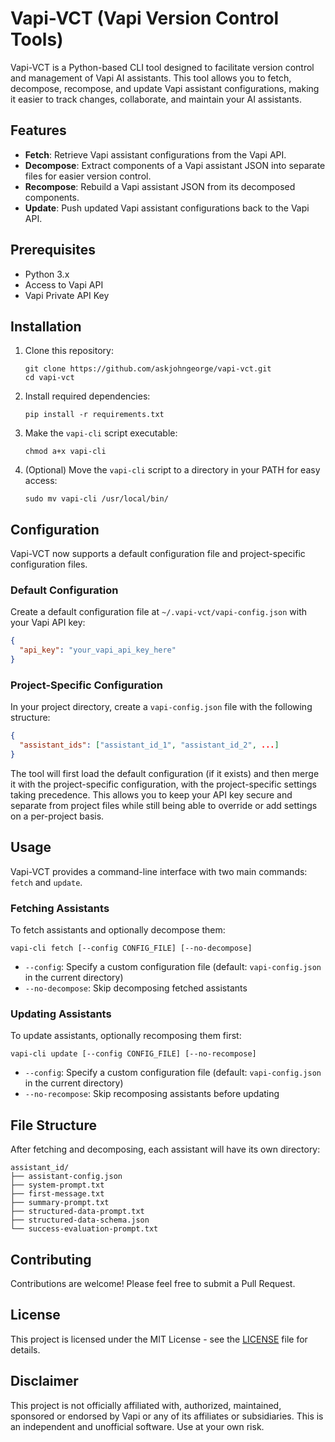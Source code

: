 # Vapi-VCT (Vapi Version Control Tools)

Vapi-VCT is a Python-based CLI tool designed to facilitate version control and management of Vapi AI assistants. This tool allows you to fetch, decompose, recompose, and update Vapi assistant configurations, making it easier to track changes, collaborate, and maintain your AI assistants.

## Features

- **Fetch**: Retrieve Vapi assistant configurations from the Vapi API.
- **Decompose**: Extract components of a Vapi assistant JSON into separate files for easier version control.
- **Recompose**: Rebuild a Vapi assistant JSON from its decomposed components.
- **Update**: Push updated Vapi assistant configurations back to the Vapi API.

## Prerequisites

- Python 3.x
- Access to Vapi API
- Vapi Private API Key

## Installation

1. Clone this repository:
   ```
   git clone https://github.com/askjohngeorge/vapi-vct.git
   cd vapi-vct
   ```

2. Install required dependencies:
   ```
   pip install -r requirements.txt
   ```

3. Make the `vapi-cli` script executable:
   ```
   chmod a+x vapi-cli
   ```

4. (Optional) Move the `vapi-cli` script to a directory in your PATH for easy access:
   ```
   sudo mv vapi-cli /usr/local/bin/
   ```

## Configuration

Vapi-VCT now supports a default configuration file and project-specific configuration files.

### Default Configuration

Create a default configuration file at `~/.vapi-vct/vapi-config.json` with your Vapi API key:

```json
{
  "api_key": "your_vapi_api_key_here"
}
```

### Project-Specific Configuration

In your project directory, create a `vapi-config.json` file with the following structure:

```json
{
  "assistant_ids": ["assistant_id_1", "assistant_id_2", ...]
}
```

The tool will first load the default configuration (if it exists) and then merge it with the project-specific configuration, with the project-specific settings taking precedence. This allows you to keep your API key secure and separate from project files while still being able to override or add settings on a per-project basis.

## Usage

Vapi-VCT provides a command-line interface with two main commands: `fetch` and `update`.

### Fetching Assistants

To fetch assistants and optionally decompose them:

```
vapi-cli fetch [--config CONFIG_FILE] [--no-decompose]
```

- `--config`: Specify a custom configuration file (default: `vapi-config.json` in the current directory)
- `--no-decompose`: Skip decomposing fetched assistants

### Updating Assistants

To update assistants, optionally recomposing them first:

```
vapi-cli update [--config CONFIG_FILE] [--no-recompose]
```

- `--config`: Specify a custom configuration file (default: `vapi-config.json` in the current directory)
- `--no-recompose`: Skip recomposing assistants before updating

## File Structure

After fetching and decomposing, each assistant will have its own directory:

```
assistant_id/
├── assistant-config.json
├── system-prompt.txt
├── first-message.txt
├── summary-prompt.txt
├── structured-data-prompt.txt
├── structured-data-schema.json
└── success-evaluation-prompt.txt
```

## Contributing

Contributions are welcome! Please feel free to submit a Pull Request.

## License

This project is licensed under the MIT License - see the [LICENSE](LICENSE) file for details.

## Disclaimer

This project is not officially affiliated with, authorized, maintained, sponsored or endorsed by Vapi or any of its affiliates or subsidiaries. This is an independent and unofficial software. Use at your own risk.
